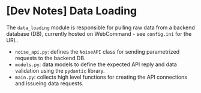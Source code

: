 # [Dev Notes] Data Loading

The `data_loading` module is responsible for pulling raw data from a backend database (DB), currently hosted on WebCommand - see `config.ini` for the URL.

- `noise_api.py`: defines the `NoiseAPI` class for sending parametrized requests to the backend DB.
- `models.py`: data models to define the expected API reply and data validation using the `pydantic` library.
- `main.py`: collects high level functions for creating the API connections and issueing data requests.
